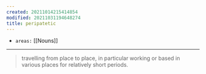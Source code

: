 ```yaml
---
created: 20211014215414854
modified: 20211031194648274
title: peripatetic
---
```


- `areas:` [[Nouns]]

---

> travelling from place to place, in particular working or based in various places for relatively short periods.
